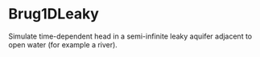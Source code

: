 # Brug1DLeaky
Simulate time-dependent head in a semi-infinite leaky aquifer adjacent to  open water (for example a river).

